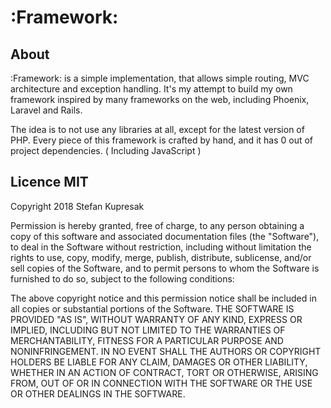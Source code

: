 # :Framework:
## About
:Framework: is a simple implementation, that allows simple routing, MVC architecture
and exception handling. It's my attempt to build my own framework inspired by many
frameworks on the web, including Phoenix, Laravel and Rails.

The idea is to not use any libraries at all, except for the latest version of PHP.
Every piece of this framework is crafted by hand, and it has 0 out of project dependencies.
( Including JavaScript )

## Licence MIT
Copyright 2018 Stefan Kupresak

Permission is hereby granted, free of charge, to any person obtaining a copy of this software and associated documentation files (the "Software"), to deal in the Software without restriction, including without limitation the rights to use, copy, modify, merge, publish, distribute, sublicense, and/or sell copies of the Software, and to permit persons to whom the Software is furnished to do so, subject to the following conditions:

The above copyright notice and this permission notice shall be included in all copies or substantial portions of the Software.
 THE SOFTWARE IS PROVIDED "AS IS", WITHOUT WARRANTY OF ANY KIND, EXPRESS OR IMPLIED, INCLUDING BUT NOT LIMITED TO THE WARRANTIES OF MERCHANTABILITY, FITNESS FOR A PARTICULAR PURPOSE AND NONINFRINGEMENT. IN NO EVENT SHALL THE AUTHORS OR COPYRIGHT HOLDERS BE LIABLE FOR ANY CLAIM, DAMAGES OR OTHER LIABILITY, WHETHER IN AN ACTION OF CONTRACT, TORT OR OTHERWISE, ARISING FROM, OUT OF OR IN CONNECTION WITH THE SOFTWARE OR THE USE OR OTHER DEALINGS IN THE SOFTWARE.
